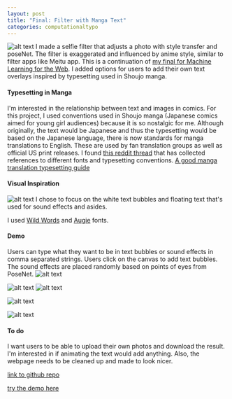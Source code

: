 ```yaml
---
layout: post
title: "Final: Filter with Manga Text"
categories: computationaltypo
---
```


![alt text](/images/computationtypo/final/withText.png)
I made a selfie filter that adjusts a photo with style transfer and poseNet. The filter is exaggerated and influenced by anime style, similar to filter apps like Meitu app.
This is a continuation of [my final for Machine Learning for the Web](http://blog.jzhong.today/mlforweb/Final-Anime-Filter/). I added options for users to add their own text overlays inspired by typesetting used in Shoujo manga.

#### Typesetting in Manga ####

I'm interested in the relationship between text and images in comics. For this project, I used conventions used in Shoujo manga (Japanese comics aimed for young girl audiences) because it is so nostalgic for me. Although originally, the text would be Japanese and thus the typesetting would be based on the Japanese language, there is now standards for manga translations to English. These are used by fan translation groups as well as official US print releases. I found [this reddit thread](https://www.reddit.com/r/manga/comments/60mi92/sl_typesetters_whats_your_font_template/) that has collected references to different fonts and typesetting conventions.
[A good manga translation typesetting guide](https://fallensyndicate.wordpress.com/typesetting-tutorial/)

#### Visual Inspiration ####

![alt text](/images/computationtypo/final/example.jpg)
I chose to focus on the white text bubbles and floating text that's used for sound effects and asides.

I used [Wild Words](http://fontsgeek.com/fonts/CC-Wild-Words-Roman) and [Augie](https://www.dafont.com/augie.font) fonts.

#### Demo ####

Users can type what they want to be in text bubbles or sound effects in comma separated strings. Users click on the canvas to add text bubbles. The sound effects are placed randomly based on points of eyes from PoseNet.
![alt text](/images/computationtypo/final/screenshot.png)

![alt text](/images/computationtypo/final/filtered.png)
![alt text](/images/computationtypo/final/withText.png)

![alt text](/images/computationtypo/final/withText2.png)

![alt text](/images/computationtypo/final/2peopleWithText.png)

#### To do ####
I want users to be able to upload their own photos and download the result.
I'm interested in if animating the text would add anything.
Also, the webpage needs to be cleaned up and made to look nicer.

[link to github repo](https://github.com/jirrian/anime_filter_with_text)

[try the demo here](http://jzhong.today/anime_filter_with_text/)
